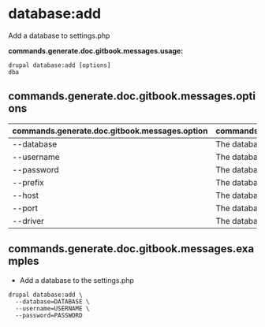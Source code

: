 # database:add
Add a database to settings.php

**commands.generate.doc.gitbook.messages.usage:**
```
drupal database:add [options]
dba
```

## commands.generate.doc.gitbook.messages.options
commands.generate.doc.gitbook.messages.option | commands.generate.doc.gitbook.messages.details
-------|-------------
--database | The database name
--username | The database username
--password | The database password
--prefix | The database prefix
--host | The database host address
--port | The database host port
--driver | The database driver

## commands.generate.doc.gitbook.messages.examples
* Add a database to the settings.php
```
drupal database:add \
  --database=DATABASE \
  --username=USERNAME \
  --password=PASSWORD
```
